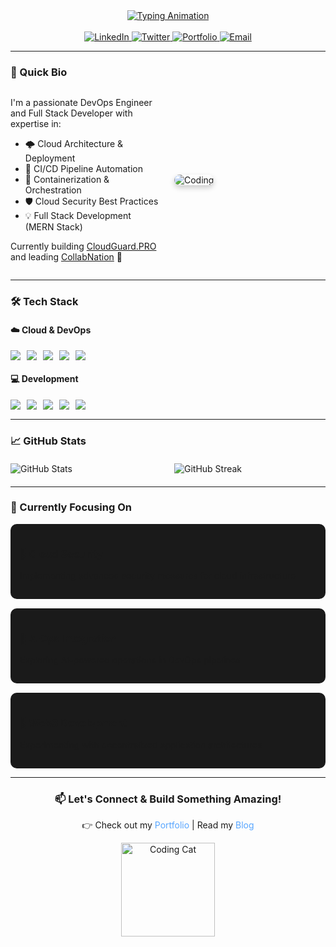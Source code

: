 <div align="center">
  <a href="https://himanshu.pro/">
    <img src="https://readme-typing-svg.demolab.com?font=Fira+Code&weight=600&size=26&duration=4000&pause=1000&color=58A6FF&center=true&vCenter=true&width=440&height=45&lines=Hey+there+👋+I'm+Himanshu;DevOps+Engineer🚀;Full+Stack+Developer💻;Cloud+Enthusiast☁️;Tech+Blogger📝" alt="Typing Animation" />
  </a>
</div>

<br/>

<div align="center">
  <a href="https://www.linkedin.com/in/himanshu-tiwari-44107a195/">
    <img src="https://img.shields.io/badge/LinkedIn-0077B5?style=for-the-badge&logo=linkedin&logoColor=white" alt="LinkedIn"/>
  </a>
  <a href="https://twitter.com/himanshutiwari5">
    <img src="https://img.shields.io/badge/Twitter-1DA1F2?style=for-the-badge&logo=twitter&logoColor=white" alt="Twitter"/>
  </a>
  <a href="https://himanshu.pro/">
    <img src="https://img.shields.io/badge/Portfolio-FF4088?style=for-the-badge&logo=hugo&logoColor=white" alt="Portfolio"/>
  </a>
  <a href="mailto:contact@himanshu.pro">
    <img src="https://img.shields.io/badge/Email-EA4335?style=for-the-badge&logo=gmail&logoColor=white" alt="Email"/>
  </a>
</div>

---

### 🚀 Quick Bio

<div style="display: flex; gap: 20px; align-items: center;">
  <div style="flex: 1;">
    <p>I'm a passionate DevOps Engineer and Full Stack Developer with expertise in:</p>
    <ul>
      <li>🌩 Cloud Architecture & Deployment</li>
      <li>🔁 CI/CD Pipeline Automation</li>
      <li>🐳 Containerization & Orchestration</li>
      <li>🛡️ Cloud Security Best Practices</li>
      <li>💡 Full Stack Development (MERN Stack)</li>
    </ul>
    <p>Currently building <a href="https://cloudguard.pro">CloudGuard.PRO</a> and leading <a href="https://collabnation.io">CollabNation</a> 🚀</p>
  </div>
  <div style="flex: 1;">
    <img src="https://github.com/himanshutiwari5/himanshutiwari5/blob/main/coding.gif?raw=true" alt="Coding" style="border-radius: 10px; box-shadow: 0 4px 8px rgba(0,0,0,0.2); max-width: 100%; height: auto;"/>
  </div>
</div>

---

### 🛠 Tech Stack

#### ☁️ Cloud & DevOps
<div style="display: flex; flex-wrap: wrap; gap: 10px; margin: 15px 0;">
  <img src="https://img.shields.io/badge/AWS-232F3E?style=flat-square&logo=amazon-aws&logoColor=white"/>
  <img src="https://img.shields.io/badge/Google_Cloud-4285F4?style=flat-square&logo=google-cloud&logoColor=white"/>
  <img src="https://img.shields.io/badge/Docker-2496ED?style=flat-square&logo=docker&logoColor=white"/>
  <img src="https://img.shields.io/badge/Kubernetes-326CE5?style=flat-square&logo=kubernetes&logoColor=white"/>
  <img src="https://img.shields.io/badge/Terraform-7B42BC?style=flat-square&logo=terraform&logoColor=white"/>
</div>

#### 💻 Development
<div style="display: flex; flex-wrap: wrap; gap: 10px; margin: 15px 0;">
  <img src="https://img.shields.io/badge/React-61DAFB?style=flat-square&logo=react&logoColor=black"/>
  <img src="https://img.shields.io/badge/Node.js-339933?style=flat-square&logo=node.js&logoColor=white"/>
  <img src="https://img.shields.io/badge/Python-3776AB?style=flat-square&logo=python&logoColor=white"/>
  <img src="https://img.shields.io/badge/TypeScript-3178C6?style=flat-square&logo=typescript&logoColor=white"/>
  <img src="https://img.shields.io/badge/MongoDB-47A248?style=flat-square&logo=mongodb&logoColor=white"/>
</div>

---

### 📈 GitHub Stats

<div style="display: flex; justify-content: space-between; gap: 20px; margin: 20px 0;">
  <img src="https://github-readme-stats.vercel.app/api?username=himanshutiwari5&show_icons=true&theme=radical" alt="GitHub Stats" style="flex: 1;"/>
  <img src="https://github-readme-streak-stats.herokuapp.com/?user=himanshutiwari5&theme=radical" alt="GitHub Streak" style="flex: 1;"/>
</div>

---

### 🎯 Currently Focusing On

<div style="display: flex; gap: 15px; flex-wrap: wrap;">
  <div style="background: #1a1a1a; padding: 15px; border-radius: 10px; flex: 1; min-width: 250px;">
    <h3>🚀 Cloud Security</h3>
    <p>Implementing advanced security measures for cloud infrastructure</p>
  </div>
  <div style="background: #1a1a1a; padding: 15px; border-radius: 10px; flex: 1; min-width: 250px;">
    <h3>🤖 AIOps Integration</h3>
    <p>Exploring AI-powered operations in DevOps pipelines</p>
  </div>
  <div style="background: #1a1a1a; padding: 15px; border-radius: 10px; flex: 1; min-width: 250px;">
    <h3>🔗 Web3 Development</h3>
    <p>Experimenting with decentralized application architectures</p>
  </div>
</div>

---

<div align="center">
  <h3>📫 Let's Connect & Build Something Amazing!</h3>
  <p>👉 Check out my <a href="https://himanshu.pro" style="color: #58a6ff; text-decoration: none;">Portfolio</a> | Read my <a href="https://blog.himanshu.pro" style="color: #58a6ff; text-decoration: none;">Blog</a></p>
  <img src="https://media.giphy.com/media/L8K62iTDkzGX6/giphy.gif" width="150" alt="Coding Cat"/>
</div>
